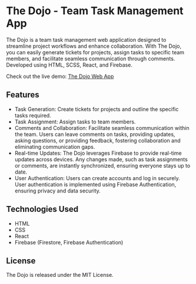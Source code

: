 # The Dojo - Team Task Management App

The Dojo is a team task management web application designed to streamline project workflows and enhance collaboration. With The Dojo, you can easily generate tickets for projects, assign tasks to specific team members, and facilitate seamless communication through comments. Developed using HTML, SCSS, React, and Firebase.

Check out the live demo: [The Dojo Web App](https://roaring-kulfi-3d8733.netlify.app/)

## Features
- Task Generation: Create tickets for projects and outline the specific tasks required.
- Task Assignment: Assign tasks to team members.
- Comments and Collaboration: Facilitate seamless communication within the team. Users can leave comments on tasks, providing updates, asking questions, or providing feedback, fostering collaboration and eliminating communication gaps.
- Real-time Updates: The Dojo leverages Firebase to provide real-time updates across devices. Any changes made, such as task assignments or comments, are instantly synchronized, ensuring everyone stays up to date.
- User Authentication: Users can create accounts and log in securely. User authentication is implemented using Firebase Authentication, ensuring privacy and data security.

## Technologies Used
- HTML
- CSS
- React
- Firebase (Firestore, Firebase Authentication)

## License
The Dojo is released under the MIT License.
